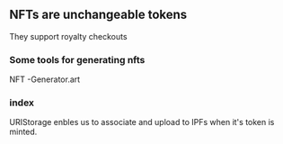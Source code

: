 ## NFTs are unchangeable tokens

They support royalty checkouts

### Some tools for generating nfts

  NFT -Generator.art
  

### index

  URIStorage enbles us to associate and upload to IPFs when it's token is minted.
